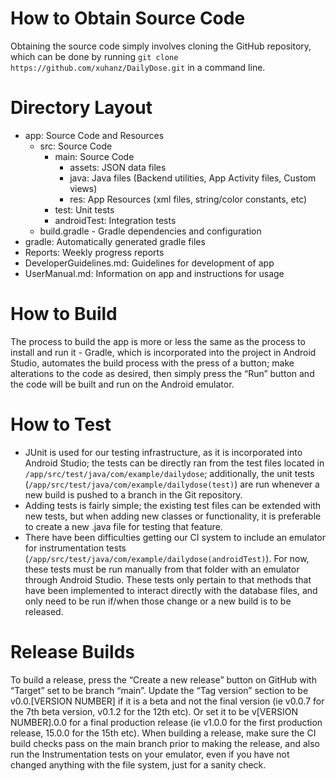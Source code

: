 # How to Obtain Source Code
Obtaining the source code simply involves cloning the GitHub repository, which can be done by running `git clone https://github.com/xuhanz/DailyDose.git` in a command line.

# Directory Layout
* app: Source Code and Resources<br>
	* src: Source Code<br>
		* main: Source Code<br>
			* assets: JSON data files<br>
			* java: Java files (Backend utilities, App Activity files, Custom views)<br>
			* res: App Resources (xml files, string/color constants, etc)<br>
		* test: Unit tests <br>
		* androidTest: Integration tests <br>
	* build.gradle - Gradle dependencies and configuration<br>
* gradle: Automatically generated gradle files<br>
* Reports: Weekly progress reports<br>
* DeveloperGuidelines.md: Guidelines for development of app<br>
* UserManual.md: Information on app and instructions for usage<br>

# How to Build
The process to build the app is more or less the same as the process to install and run it - Gradle, which is incorporated into the project in Android Studio, automates the build process with the press of a button; make alterations to the code as desired, then simply press the “Run” button and the code will be built and run on the Android emulator.

# How to Test
- JUnit is used for our testing infrastructure, as it is incorporated into Android Studio; the tests can be directly ran from the test files located in `/app/src/test/java/com/example/dailydose`; additionally, the unit tests (`/app/src/test/java/com/example/dailydose(test)`) are run whenever a new build is pushed to a branch in the Git repository.<br>
- Adding tests is fairly simple; the existing test files can be extended with new tests, but when adding new classes or functionality, it is preferable to create a new .java file for testing that feature.<br>
- There have been difficulties getting our CI system to include an emulator for instrumentation tests (`/app/src/test/java/com/example/dailydose(androidTest)`). For now, these tests must be run manually from that folder with an emulator through Android Studio. These tests only pertain to that methods that have been implemented to interact directly with the database files, and only need to be run if/when those change or a new build is to be released.<br>

# Release Builds
To build a release, press the “Create a new release” button on GitHub with “Target” set to be branch “main”. Update the “Tag version” section to be v0.0.[VERSION NUMBER] if it is a beta and not the final version (ie v0.0.7 for the 7th beta version, v0.1.2 for the 12th etc). Or set it to be v[VERSION NUMBER].0.0 for a final production release (ie v1.0.0 for the first production release, 15.0.0 for the 15th etc). When building a release, make sure the CI build checks pass on the main branch prior to making the release, and also run the Instrumentation tests on your emulator, even if you have not changed anything with the file system, just for a sanity check.

